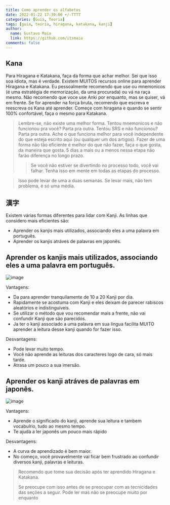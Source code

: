 ```yaml
---
title: Como aprender os alfabetos
date: 2022-01-22 17:39:00 +/-TTTT
categories: [Guia, Teoria]
tags: [guia, teoria, hiragana, katakana, kanji]
author:
  name: Gustavo Maia
  link: https://github.com/itsmaia
comments: false
---
```


## Kana

Para Hiragana e Katakana, faça da forma que achar melhor. Sei que isso soa idiota, mas é verdade. Existem MUITOS recursos online para aprender Hiragana e Katakana. Eu pessoalmente recomendo que use ou mnemonicos (é uma estratégia de memorização, da uma procurada) ou vá na raça mesmo. Não recomendo que voce use Anki por enquanto, mas se quiser, vá em frente. Se for aprender na força bruta, recomendo que escreva e reescreva os Kana até aprender. Começe com hiragana e quando se sentir 100% confortável, faça o mesmo para Katakana.

>Lembre-se, não existe uma melhor forma. Tentou mnemonicos e não funcionou pra você? Parta pra outra. Tentou SRS e não funcionou? Parta pra outra. Ache o que funciona melhor para você independente do que esteja escrito aqui (ou qualquer um dos artigos). Fazer de uma forma não tão eficiente é melhor do que não fazer, faça o que gosta, da maneira que gosta. 5 dias a mais ou a menos nessa etapa não farão diferença no longo prazo.
>> Se você não estiver se divertindo no processo todo, você vai falhar. Tenha isso em mente em todas as etapas do processo.

>Isso pode levar de uma a duas semanas. Se levar mais, não tem problema, é só uma média.

## 漢字

Existem várias formas diferentes para lidar com Kanji. As linhas que considero mais eficientes são:

* Aprender os kanjis mais utilizados, associando eles a uma palavra em português.
* Aprender os kanjis atráves de palavras em japonês.

## Aprender os kanjis mais utilizados, associando eles a uma palavra em português.

![image](https://user-images.githubusercontent.com/19489884/150615239-478c60df-d643-4e96-bad8-a3439d9d582c.png)

Vantagens:

* Da para aprender tranquilamente de 10 a 20 Kanji por dia.
* Rapidamente se acostuma com Kanji e eles deixam de parecer rabiscos aleatórios e indistinguíveis.
* Se utilizar o método que vou recomendar mais a frente, não vai confundir Kanji que são parecidos.
* Ja ter o kanji associado a uma palavra em sua lingua facilita MUITO aprender a leitura desse kanji quando for fazer isso.

Desvantagens:

* Pode levar muito tempo.
* Você não aprende as leituras dos caracteres logo de cara, só mais tarde.
* Atrasa um pouco a sua imersão.

## Aprender os kanji atráves de palavras em japonês.

![image](https://user-images.githubusercontent.com/19489884/150615720-1fcc1fc9-2792-40d0-8a40-c055b68c2987.png)

Vantagens:

* Aprende o significado do kanji, aprende sua leitura e tambem vocabulrio, tudo ao mesmo tempo.
* Te ajuda a ler japonês um pouco mais rápido

Desvantagens:

* A curva de aprendizado é bem maior.
* No começo, você provavelmente vai ficar bem frustrado ao confundir diversos kanji, palavras e leituras.

>Recomendo que tome sua decisão após ter aprendido Hiragana e Katakana.
>
>Se preocupe com isso antes de se preocupar com as tecnicidades das seções a seguir. Pode ler mas não se preocupe muito por enquanto
